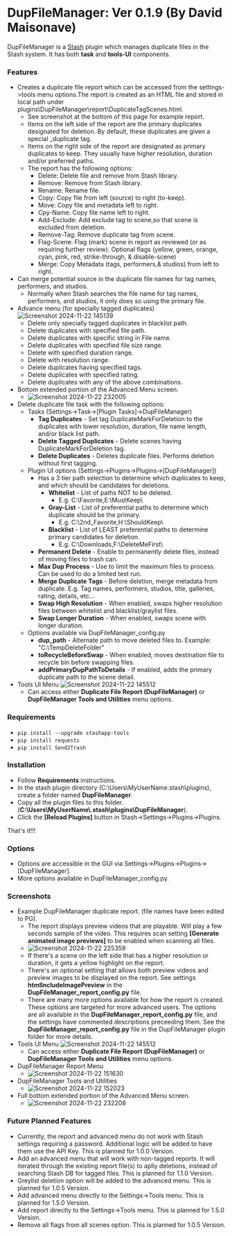 # DupFileManager: Ver 0.1.9 (By David Maisonave)

DupFileManager is a [Stash](https://github.com/stashapp/stash) plugin which manages duplicate files in the Stash system.
It has both **task** and **tools-UI** components.

### Features

- Creates a duplicate file report which can be accessed from the settings->tools menu options.The report is created as an HTML file and stored in local path under plugins\DupFileManager\report\DuplicateTagScenes.html.
  - See screenshot at the bottom of this page for example report.
  - Items on the left side of the report are the primary duplicates designated for deletion. By default, these duplicates are given a special _duplicate tag.
  - Items on the right side of the report are designated as primary duplicates to keep. They usually have higher resolution, duration and/or preferred paths.
  - The report has the following options:
    - Delete: Delete file and remove from Stash library.
    - Remove: Remove from Stash library.
    - Rename: Rename file.
    - Copy: Copy file from left (source) to right (to-keep).
    - Move: Copy file and metadata left to right.
    - Cpy-Name: Copy file name left to right.
    - Add-Exclude: Add exclude tag to scene,so that scene is excluded from deletion.
    - Remove-Tag: Remove duplicate tag from scene.
    - Flag-Scene: Flag (mark) scene in report as reviewed (or as requiring further review). Optional flags (yellow, green, orange, cyan, pink, red, strike-through, & disable-scene)
    - Merge: Copy Metadata (tags, performers,& studios) from left to right.
- Can merge potential source in the duplicate file names for tag names, performers, and studios.
  - Normally when Stash searches the file name for tag names, performers, and studios, it only does so using the primary file.
- Advance menu (for specially tagged duplicates)
  ![Screenshot 2024-11-22 145139](https://github.com/user-attachments/assets/d76646f0-c5a8-4069-ad0f-a6e5e96e7ed0)
  - Delete only specially tagged duplicates in blacklist path.
  - Delete duplicates with specified file path.
  - Delete duplicates with specific string in File name.
  - Delete duplicates with specified file size range.
  - Delete with specified duration range.
  - Delete with resolution range.
  - Delete duplicates having specified tags.
  - Delete duplicates with specified rating.
  - Delete duplicates with any of the above combinations.
- Bottom extended portion of the Advanced Menu screen.
  - ![Screenshot 2024-11-22 232005](https://github.com/user-attachments/assets/9a0d2e9d-783b-4ea2-8fa5-3805b40af4eb)
- Delete duplicate file task with the following options:
  - Tasks (Settings->Task->[Plugin Tasks]->DupFileManager)
    - **Tag Duplicates** - Set tag DuplicateMarkForDeletion to the duplicates with lower resolution, duration, file name length, and/or black list path.
    - **Delete Tagged Duplicates** - Delete scenes having DuplicateMarkForDeletion tag.
    - **Delete Duplicates** - Deletes duplicate files. Performs deletion without first tagging.
  - Plugin UI options (Settings->Plugins->Plugins->[DupFileManager])
    - Has a 3 tier path selection to determine which duplicates to keep, and which should be candidates for deletions.
      - **Whitelist** - List of paths NOT to be deleted. 
        - E.g. C:\Favorite\,E:\MustKeep\
      - **Gray-List** - List of preferential paths to determine which duplicate should be the primary. 
        - E.g. C:\2nd_Favorite\,H:\ShouldKeep\
      - **Blacklist** - List of LEAST preferential paths to determine primary candidates for deletion. 
        - E.g. C:\Downloads\,F:\DeleteMeFirst\
    - **Permanent Delete** - Enable to permanently delete files, instead of moving files to trash can.
    - **Max Dup Process** - Use to limit the maximum files to process. Can be used to do a limited test run.
    - **Merge Duplicate Tags** - Before deletion, merge metadata from duplicate. E.g. Tag names, performers, studios, title, galleries, rating, details, etc...
    - **Swap High Resolution** - When enabled, swaps higher resolution files between whitelist and blacklist/graylist files.
    - **Swap Longer Duration** - When enabled, swaps scene with longer duration.
  - Options available via DupFileManager_config.py
    - **dup_path** - Alternate path to move deleted files to. Example: "C:\TempDeleteFolder"
    - **toRecycleBeforeSwap** - When enabled, moves destination file to recycle bin before swapping files.
    - **addPrimaryDupPathToDetails** - If enabled, adds the primary duplicate path to the scene detail.
- Tools UI Menu
![Screenshot 2024-11-22 145512](https://github.com/user-attachments/assets/03e166eb-ddaa-4eb8-8160-4c9180ca1323)
  - Can access either **Duplicate File Report (DupFileManager)** or **DupFileManager Tools and Utilities** menu options.
### Requirements

- `pip install --upgrade stashapp-tools`
- `pip install requests`
- `pip install Send2Trash`

### Installation

- Follow **Requirements** instructions.
- In the stash plugin directory (C:\Users\MyUserName\.stash\plugins), create a folder named **DupFileManager**.
- Copy all the plugin files to this folder.(**C:\Users\MyUserName\\.stash\plugins\DupFileManager**).
- Click the **[Reload Plugins]** button in Stash->Settings->Plugins->Plugins.

That's it!!!

### Options

- Options are accessible in the GUI via Settings->Plugins->Plugins->[DupFileManager].
- More options available in DupFileManager_config.py.

### Screenshots

- Example DupFileManager duplicate report. (file names have been edited to PG).
  - The report displays preview videos that are playable. Will play a few seconds sample of the video. This requires scan setting **[Generate animated image previews]** to be enabled when scanning all files.
  - ![Screenshot 2024-11-22 225359](https://github.com/user-attachments/assets/dc705b24-e2d7-4663-92fd-1516aa7aacf5)
  - If there's a scene on the left side that has a higher resolution or duration, it gets a yellow highlight on the report.
  - There's an optional setting that allows both preview videos and preview images to be displayed on the report. See settings **htmlIncludeImagePreview** in the **DupFileManager_report_config.py** file.
  - There are many more options available for how the report is created. These options are targeted for more advanced users.  The options are all available in the **DupFileManager_report_config.py** file, and the settings have commented descriptions preceeding them. See the **DupFileManager_report_config.py** file in the DupFileManager plugin folder for more details.
- Tools UI Menu
![Screenshot 2024-11-22 145512](https://github.com/user-attachments/assets/03e166eb-ddaa-4eb8-8160-4c9180ca1323)
  - Can access either **Duplicate File Report (DupFileManager)** or **DupFileManager Tools and Utilities** menu options.
- DupFileManager Report Menu
  - ![Screenshot 2024-11-22 151630](https://github.com/user-attachments/assets/834ee60f-1a4a-4a3e-bbf7-23aeca2bda1f)
- DupFileManager Tools and Utilities
  - ![Screenshot 2024-11-22 152023](https://github.com/user-attachments/assets/4daaea9e-f603-4619-b536-e6609135bab1)
- Full bottom extended portion of the Advanced Menu screen.
  - ![Screenshot 2024-11-22 232208](https://github.com/user-attachments/assets/bf1f3021-3a8c-4875-9737-60ee3d7fe675)

### Future Planned Features
- Currently, the report and advanced menu do not work with Stash settings requiring a password. Additional logic will be added to have them use the API Key. This is planned for 1.0.0 Version.
- Add an advanced menu that will work with non-tagged reports. It will iterated through the existing report file(s) to aplly deletions, instead of searching Stash DB for tagged files. This is planned for 1.1.0 Version.
- Greylist deletion option will be added to the advanced menu. This is planned for 1.0.5 Version.
- Add advanced menu directly to the Settings->Tools menu. This is planned for 1.5.0 Version.
- Add report directly to the Settings->Tools menu. This is planned for 1.5.0 Version.
- Remove all flags from all scenes option. This is planned for 1.0.5 Version.



